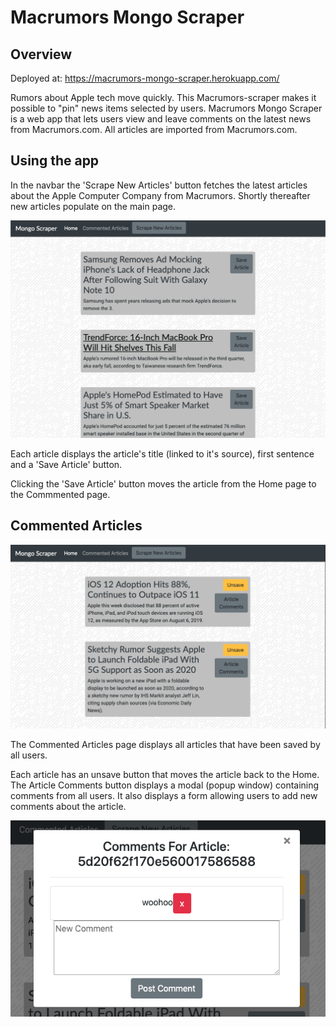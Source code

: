 # Macrumors Mongo Scraper

## Overview

Deployed at:  https://macrumors-mongo-scraper.herokuapp.com/

Rumors about Apple tech move quickly.  This Macrumors-scraper makes it possible to "pin" news items selected by users.  Macrumors Mongo Scraper is a web app that lets users view and leave comments on the latest news from Macrumors.com.  All articles are imported from Macrumors.com.

## Using the app

In the navbar the 'Scrape New Articles' button fetches the latest articles about the Apple Computer Company from Macrumors.  Shortly thereafter new articles populate on the main page.

![Scrape page](./readmeImages/scrape.png?raw=true "Scrape page")

Each article displays the article's title (linked to it's source), first sentence and a 'Save Article' button.

Clicking the 'Save Article' button moves the article from the Home page to the Commmented page.

## Commented Articles

![Commented page](./readmeImages/commented.png?raw=true "Commented Page")

The Commented Articles page displays all articles that have been saved by all users.

Each article has an unsave button that moves the article back to the Home.  The Article Comments button displays a modal (popup window) containing comments from all users.  It also displays a form allowing users to add new comments about the article.

![Comment box](./readmeImages/comments.png?raw=true "Comment box")
